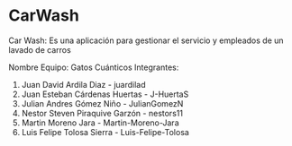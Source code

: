 # CarWash
Car Wash: Es una aplicación para gestionar el servicio y empleados de un lavado de carros

Nombre Equipo: Gatos Cuánticos
Integrantes: 

<ol>
<li>Juan David Ardila Diaz - juardilad</li>
<li>Juan Esteban Cárdenas Huertas - J-HuertaS</li>
<li>Julian Andres Gómez Niño - JulianGomezN</li>
<li>Nestor Steven Piraquive Garzón - nestors11</li>
<li>Martin Moreno Jara - Martin-Moreno-Jara</li>
<li>Luis Felipe Tolosa Sierra - Luis-Felipe-Tolosa</li>
</ol>
